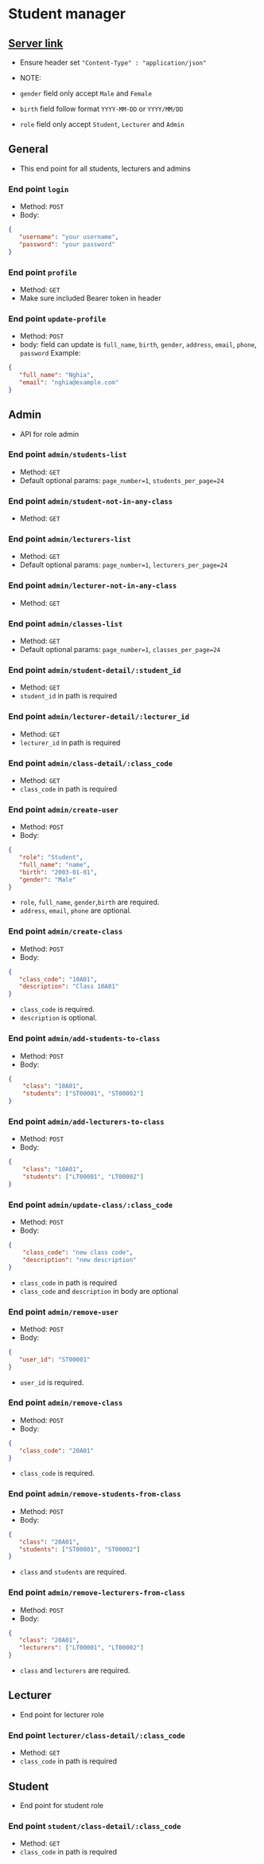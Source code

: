 # Student manager

## [Server link](https://education-manager.fly.dev/fer201m/api)
 - Ensure header set `"Content-Type" : "application/json"`

 - NOTE:
 - `gender` field only accept `Male` and `Female`
 - `birth` field follow format `YYYY-MM-DD` or `YYYY/MM/DD`
 - `role` field only accept `Student`, `Lecturer` and `Admin`

## General
 - This end point for all students, lecturers and admins
### End point `login`
 - Method: `POST`
 - Body:
 ```json
 {
    "username": "your username",
    "password": "your password"
 }
```

### End point `profile`
 - Method: `GET`
 - Make sure included Bearer token in header

### End point `update-profile`
 - Method: `POST`
 - body: field can update is `full_name`, `birth`, `gender`, `address`, `email`, `phone`, `password`
 Example: 
 ```json
 {
    "full_name": "Nghia",
    "email": "nghia@example.com"
 }
 ```

## Admin
 - API for role admin

### End point `admin/students-list`
 - Method: `GET`
 - Default optional params: `page_number=1`, `students_per_page=24`

### End point `admin/student-not-in-any-class`
 - Method: `GET`

### End point `admin/lecturers-list`
 - Method: `GET`
 - Default optional params: `page_number=1`, `lecturers_per_page=24`

### End point `admin/lecturer-not-in-any-class`
 - Method: `GET`

### End point `admin/classes-list`
 - Method: `GET`
 - Default optional params: `page_number=1`, `classes_per_page=24`


### End point `admin/student-detail/:student_id`
 - Method: `GET`
 - `student_id` in path is required

### End point `admin/lecturer-detail/:lecturer_id`
 - Method: `GET`
 - `lecturer_id` in path is required

### End point `admin/class-detail/:class_code`
 - Method: `GET`
 - `class_code` in path is required

### End point `admin/create-user`
 - Method: `POST`
 - Body:  
 ```json
{
    "role": "Student",
    "full_name": "name",
    "birth": "2003-01-01",
    "gender": "Male"
}
 ```
- `role`, `full_name`, `gender`,`birth` are required.
- `address`, `email`, `phone` are optional.

### End point `admin/create-class`
 - Method: `POST`
 - Body:  
 ```json
{
    "class_code": "10A01",
    "description": "Class 10A01"
}
 ```
- `class_code` is required.
- `description` is optional.

### End point `admin/add-students-to-class`
- Method: `POST`
- Body:
```json
{
    "class": "10A01",
    "students": ["ST00001", "ST00002"]
}
```

### End point `admin/add-lecturers-to-class`
- Method: `POST`
- Body:
```json
{
    "class": "10A01",
    "students": ["LT00001", "LT00002"]
}
```

### End point `admin/update-class/:class_code`
- Method: `POST`
- Body:
```json
{
    "class_code": "new class code",
    "description": "new description"
}
```
- `class_code` in path is required
- `class_code` and `description` in body are optional

### End point `admin/remove-user`
 - Method: `POST`
 - Body:  
 ```json
{
    "user_id": "ST00001"
}
 ```
- `user_id` is required.

### End point `admin/remove-class`
 - Method: `POST`
 - Body:  
 ```json
{
    "class_code": "20A01"
}
 ```
- `class_code` is required.

### End point `admin/remove-students-from-class`
 - Method: `POST`
 - Body:  
 ```json
{
    "class": "20A01",
    "students": ["ST00001", "ST00002"]
}
 ```
- `class` and `students` are required.

### End point `admin/remove-lecturers-from-class`
 - Method: `POST`
 - Body:  
 ```json
{
    "class": "20A01",
    "lecturers": ["LT00001", "LT00002"]
}
 ```
- `class` and `lecturers` are required.

## Lecturer

- End point for lecturer role

### End point `lecturer/class-detail/:class_code`
 - Method: `GET`
 - `class_code` in path is required

## Student

- End point for student role

### End point `student/class-detail/:class_code`
 - Method: `GET`
 - `class_code` in path is required


